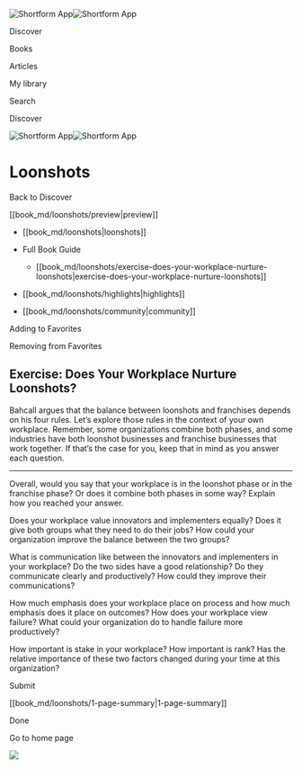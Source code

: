 ![Shortform App](/img/logo.36a2399e.svg)![Shortform App](/img/logo-dark.70c1b072.svg)

Discover

Books

Articles

My library

Search

Discover

![Shortform App](/img/logo.36a2399e.svg)![Shortform App](/img/logo-dark.70c1b072.svg)

# Loonshots

Back to Discover

[[book_md/loonshots/preview|preview]]

  * [[book_md/loonshots|loonshots]]
  * Full Book Guide

    * [[book_md/loonshots/exercise-does-your-workplace-nurture-loonshots|exercise-does-your-workplace-nurture-loonshots]]
  * [[book_md/loonshots/highlights|highlights]]
  * [[book_md/loonshots/community|community]]



Adding to Favorites 

Removing from Favorites 

## Exercise: Does Your Workplace Nurture Loonshots?

Bahcall argues that the balance between loonshots and franchises depends on his four rules. Let’s explore those rules in the context of your own workplace. Remember, some organizations combine both phases, and some industries have both loonshot businesses and franchise businesses that work together. If that’s the case for you, keep that in mind as you answer each question.

* * *

Overall, would you say that your workplace is in the loonshot phase or in the franchise phase? Or does it combine both phases in some way? Explain how you reached your answer.

Does your workplace value innovators and implementers equally? Does it give both groups what they need to do their jobs? How could your organization improve the balance between the two groups?

What is communication like between the innovators and implementers in your workplace? Do the two sides have a good relationship? Do they communicate clearly and productively? How could they improve their communications?

How much emphasis does your workplace place on process and how much emphasis does it place on outcomes? How does your workplace view failure? What could your organization do to handle failure more productively?

How important is stake in your workplace? How important is rank? Has the relative importance of these two factors changed during your time at this organization?

Submit 

[[book_md/loonshots/1-page-summary|1-page-summary]]

Done

Go to home page 

![](https://bat.bing.com/action/0?ti=56018282&Ver=2&mid=6df4b548-83de-4c21-a763-15519418c79b&sid=f30c5e70639211ee87d33f0876d93783&vid=f30c9700639211eeb3a75d830392c94f&vids=0&msclkid=N&pi=0&lg=en-US&sw=800&sh=600&sc=24&nwd=1&tl=Shortform%20%7C%20Book&p=https%3A%2F%2Fwww.shortform.com%2Fapp%2Fbook%2Floonshots%2Fexercise-does-your-workplace-nurture-loonshots&r=&lt=328&evt=pageLoad&sv=1&rn=301874)
